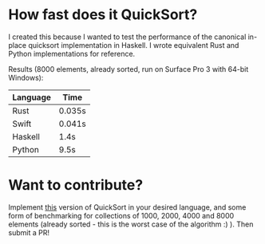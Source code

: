 # How fast does it QuickSort?

I created this because I wanted to test the performance of the canonical
in-place quicksort implementation in Haskell. I wrote equivalent Rust and Python
implementations for reference.

Results (8000 elements, already sorted, run on Surface Pro 3 with 64-bit Windows):

| Language | Time |
| --- | --- |
| Rust | 0.035s |
| Swift | 0.041s |
| Haskell | 1.4s |
| Python | 9.5s |

# Want to contribute?

Implement [this](https://en.wikipedia.org/wiki/Quicksort#Lomuto_partition_scheme)
version of QuickSort in your desired language, and some form of benchmarking
for collections of 1000, 2000, 4000 and 8000 elements (already sorted - this
is the worst case of the algorithm :) ). Then submit a PR!
